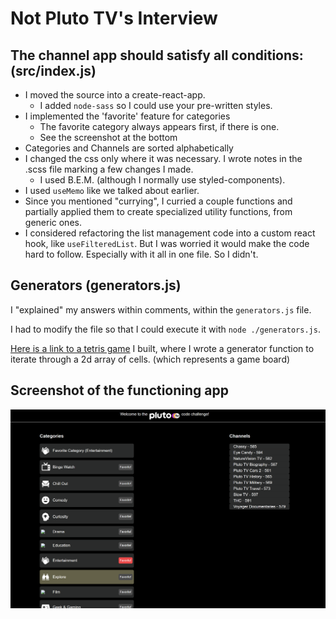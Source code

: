 # Not Pluto TV's Interview

## The channel app should satisfy all conditions: (src/index.js)

* I moved the source into a create-react-app.
  * I added `node-sass` so I could use your pre-written styles.
* I implemented the 'favorite' feature for categories
  * The favorite category always appears first, if there is one.
  * See the screenshot at the bottom
* Categories and Channels are sorted alphabetically
* I changed the css only where it was necessary. I wrote notes in the .scss file marking a few changes I made.
  * I used B.E.M. (although I normally use styled-components).
* I used `useMemo` like we talked about earlier.
* Since you mentioned "currying", I curried a couple functions and partially applied them to create specialized utility functions, from generic ones.
* I considered refactoring the list management code into a custom react hook, like `useFilteredList`. But I was worried it would make the code hard to follow. Especially with it all in one file. So I didn't.

## Generators (generators.js)
I "explained" my answers within comments, within the `generators.js` file.

I had to modify the file so that I could execute it with `node ./generators.js`.

[Here is a link to a tetris game](https://github.com/Captainlonate/captotetris2/blob/main/src/classes/BoardManager/index.js#L34) I built, where I wrote a generator function to
iterate through a 2d array of cells. (which represents a game board)

## Screenshot of the functioning app
![Screenshot](./readme_screenshot.png)
